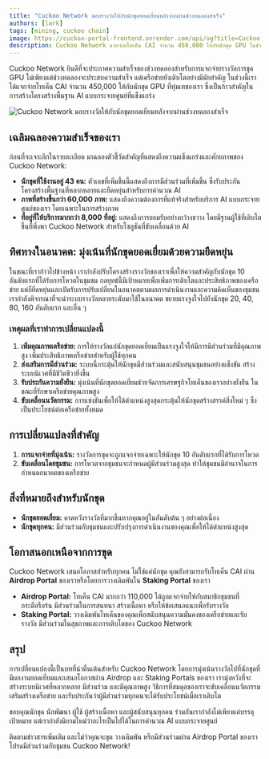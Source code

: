 ```yaml
---
title: "Cuckoo Network มอบรางวัลให้กับนักขุดยอดเยี่ยมหลังจากผ่านช่วงทดลองสำเร็จ"
authors: [lark]
tags: [mining, cuckoo chain]
image: https://cuckoo-portal-frontend.onrender.com/api/og?title=Cuckoo Network มอบรางวัลให้กับนักขุดยอดเยี่ยมหลังจากผ่านช่วงทดลองสำเร็จ
description: Cuckoo Network แจกจ่ายโทเค็น CAI จำนวน 450,000 ให้กับนักขุด GPU ในช่วงทดลองและแนะนำระบบรางวัลใหม่ที่มุ่งเน้นนักขุดที่ได้รับการโหวตสูงสุด ค้นหาว่าการเปลี่ยนแปลงเหล่านี้จะกำหนดอนาคตของการขุด AI แบบกระจายศูนย์อย่างไร
---
```


Cuckoo Network ยินดีที่จะประกาศความสำเร็จของช่วงทดลองสำหรับการแจกจ่ายรางวัลการขุด GPU ไม่เพียงแต่ช่วงทดลองจะประสบความสำเร็จ แต่เครือข่ายยังเติบโตอย่างมีนัยสำคัญ ในช่วงนี้เราได้แจกจ่ายโทเค็น CAI จำนวน 450,000 ให้กับนักขุด GPU ที่ทุ่มเทของเรา ซึ่งเป็นก้าวสำคัญในการสร้างโครงสร้างพื้นฐาน AI แบบกระจายศูนย์ที่แข็งแกร่ง

![Cuckoo Network มอบรางวัลให้กับนักขุดยอดเยี่ยมหลังจากผ่านช่วงทดลองสำเร็จ](https://cuckoo-network.b-cdn.net/2024-09-02-cuckoo-network-rewards-top-gpu-miners-after-successful-pilot.webp "Cuckoo Network มอบรางวัลให้กับนักขุดยอดเยี่ยมหลังจากผ่านช่วงทดลองสำเร็จ")

## เฉลิมฉลองความสำเร็จของเรา

ก่อนที่จะเจาะลึกในรายละเอียด มาฉลองตัวชี้วัดสำคัญที่แสดงถึงความแข็งแกร่งและศักยภาพของ Cuckoo Network:

- **นักขุดที่ใช้งานอยู่ 43 คน:** ตัวเลขที่เพิ่มขึ้นนี้แสดงถึงการมีส่วนร่วมที่เพิ่มขึ้น ซึ่งรับประกันโครงสร้างพื้นฐานที่หลากหลายและยืดหยุ่นสำหรับการคำนวณ AI
- **ภาพที่สร้างขึ้นกว่า 60,000 ภาพ:** แสดงถึงความต้องการที่แท้จริงสำหรับบริการ AI แบบกระจายศูนย์ของเรา โดยเฉพาะในการสร้างภาพ
- **ที่อยู่ที่ให้บริการมากกว่า 8,000 ที่อยู่:** แสดงถึงการยอมรับอย่างกว้างขวาง โดยมีฐานผู้ใช้ที่เติบโตขึ้นที่พึ่งพา Cuckoo Network สำหรับโซลูชันที่ขับเคลื่อนด้วย AI

## ทิศทางในอนาคต: มุ่งเน้นที่นักขุดยอดเยี่ยมด้วยความยืดหยุ่น

ในขณะที่เราก้าวไปข้างหน้า เรากำลังปรับโครงสร้างรางวัลของเราเพื่อให้ความสำคัญกับนักขุด 10 อันดับแรกที่ได้รับการโหวตในชุมชน กลยุทธ์นี้มีเป้าหมายเพื่อเพิ่มการเติบโตและประสิทธิภาพของเครือข่าย แต่ก็ยืดหยุ่นและเปิดรับการปรับเปลี่ยนในอนาคตตามผลการดำเนินงานและความคิดเห็นของชุมชน เรากำลังพิจารณาที่จะนำระบบรางวัลหลายระดับมาใช้ในอนาคต ขยายแรงจูงใจไปยังนักขุด 20, 40, 80, 160 อันดับแรก และอื่น ๆ

### เหตุผลที่เราทำการเปลี่ยนแปลงนี้

1. **เพิ่มคุณภาพเครือข่าย:** การให้รางวัลแก่นักขุดยอดเยี่ยมเป็นแรงจูงใจให้มีการมีส่วนร่วมที่มีคุณภาพสูง เพิ่มประสิทธิภาพเครือข่ายสำหรับผู้ใช้ทุกคน
2. **ส่งเสริมการมีส่วนร่วม:** ระบบนี้กระตุ้นให้นักขุดมีส่วนร่วมและสนับสนุนชุมชนอย่างแข็งขัน สร้างระบบนิเวศที่มีชีวิตชีวายิ่งขึ้น
3. **รับประกันความยั่งยืน:** มุ่งเน้นที่นักขุดยอดเยี่ยมช่วยจัดการเศรษฐกิจโทเค็นของเราอย่างยั่งยืน ในขณะที่รักษาเครือข่ายคุณภาพสูง
4. **ขับเคลื่อนนวัตกรรม:** การแข่งขันเพื่อให้ได้ตำแหน่งสูงสุดกระตุ้นให้นักขุดสร้างสรรค์สิ่งใหม่ ๆ ซึ่งเป็นประโยชน์ต่อเครือข่ายทั้งหมด

## การเปลี่ยนแปลงที่สำคัญ

1. **การแจกจ่ายที่มุ่งเน้น:** รางวัลการขุดจะถูกแจกจ่ายเฉพาะให้นักขุด 10 อันดับแรกที่ได้รับการโหวต
2. **ขับเคลื่อนโดยชุมชน:** การโหวตจากชุมชนจะกำหนดผู้มีส่วนร่วมสูงสุด ทำให้ชุมชนมีอำนาจในการกำหนดอนาคตของเครือข่าย

## สิ่งที่หมายถึงสำหรับนักขุด

- **นักขุดยอดเยี่ยม:** คาดหวังรางวัลที่มากขึ้นหากคุณอยู่ในอันดับต้น ๆ อย่างต่อเนื่อง
- **นักขุดทุกคน:** มีส่วนร่วมกับชุมชนและปรับปรุงการดำเนินงานของคุณเพื่อให้ได้ตำแหน่งสูงสุด

## โอกาสนอกเหนือจากการขุด

Cuckoo Network เสนอโอกาสสำหรับทุกคน ไม่ใช่แค่นักขุด คุณยังสามารถรับโทเค็น CAI ผ่าน **Airdrop Portal** ของเราหรือโดยการวางเดิมพันใน **Staking Portal** ของเรา

- **Airdrop Portal:** โทเค็น CAI มากกว่า 110,000 ได้ถูกแจกจ่ายให้กับสมาชิกชุมชนที่กระตือรือร้น มีส่วนร่วมในการสนทนา สร้างเนื้อหา หรือให้ข้อเสนอแนะเพื่อรับรางวัล
- **Staking Portal:** วางเดิมพันโทเค็นของคุณเพื่อสนับสนุนความมั่นคงของเครือข่ายและรับรางวัล มีส่วนร่วมในสุขภาพและการเติบโตของ Cuckoo Network

## สรุป

การเปลี่ยนแปลงนี้เป็นบทที่น่าตื่นเต้นสำหรับ Cuckoo Network โดยการมุ่งเน้นรางวัลไปที่นักขุดที่มีผลงานยอดเยี่ยมและเสนอโอกาสผ่าน Airdrop และ Staking Portals ของเรา เรามุ่งหวังที่จะสร้างระบบนิเวศที่หลากหลาย มีส่วนร่วม และมีคุณภาพสูง วิธีการที่สมดุลของเราจะขับเคลื่อนนวัตกรรม เสริมสร้างเครือข่าย และรับประกันว่าผู้มีส่วนร่วมทุกคนจะได้รับประโยชน์เมื่อเราเติบโต

ขอบคุณนักขุด นักพัฒนา ผู้ใช้ ผู้สร้างเนื้อหา และผู้สนับสนุนทุกคน ร่วมกันเรากำลังไม่เพียงแค่บรรลุเป้าหมาย แต่เรากำลังนิยามใหม่ว่าอะไรเป็นไปได้ในการคำนวณ AI แบบกระจายศูนย์

ติดตามข่าวสารเพิ่มเติม และไม่ว่าคุณจะขุด วางเดิมพัน หรือมีส่วนร่วมผ่าน Airdrop Portal ของเรา โปรดมีส่วนร่วมกับชุมชน Cuckoo Network!
